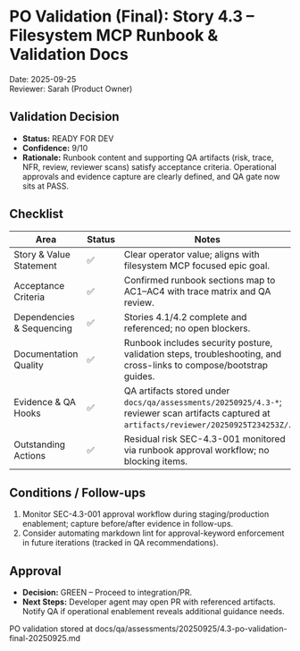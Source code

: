 # PO Validation (Final): Story 4.3 – Filesystem MCP Runbook & Validation Docs

Date: 2025-09-25  
Reviewer: Sarah (Product Owner)

## Validation Decision
- **Status:** READY FOR DEV
- **Confidence:** 9/10
- **Rationale:** Runbook content and supporting QA artifacts (risk, trace, NFR, review, reviewer scans) satisfy acceptance criteria. Operational approvals and evidence capture are clearly defined, and QA gate now sits at PASS.

## Checklist

| Area | Status | Notes |
| --- | --- | --- |
| Story & Value Statement | ✅ | Clear operator value; aligns with filesystem MCP focused epic goal. |
| Acceptance Criteria | ✅ | Confirmed runbook sections map to AC1–AC4 with trace matrix and QA review. |
| Dependencies & Sequencing | ✅ | Stories 4.1/4.2 complete and referenced; no open blockers. |
| Documentation Quality | ✅ | Runbook includes security posture, validation steps, troubleshooting, and cross-links to compose/bootstrap guides. |
| Evidence & QA Hooks | ✅ | QA artifacts stored under `docs/qa/assessments/20250925/4.3-*`; reviewer scan artifacts captured at `artifacts/reviewer/20250925T234253Z/`. |
| Outstanding Actions | ✅ | Residual risk SEC-4.3-001 monitored via runbook approval workflow; no blocking items. |

## Conditions / Follow-ups
1. Monitor SEC-4.3-001 approval workflow during staging/production enablement; capture before/after evidence in follow-ups.
2. Consider automating markdown lint for approval-keyword enforcement in future iterations (tracked in QA recommendations).

## Approval
- **Decision:** GREEN – Proceed to integration/PR.
- **Next Steps:** Developer agent may open PR with referenced artifacts. Notify QA if operational enablement reveals additional guidance needs.

PO validation stored at docs/qa/assessments/20250925/4.3-po-validation-final-20250925.md
